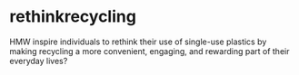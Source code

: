 # rethinkrecycling
HMW inspire individuals to rethink their use of single-use plastics by making recycling a more convenient, engaging, and rewarding part of their everyday lives?
